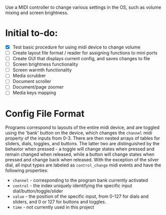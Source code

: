 Use a MIDI controller to change various settings in the OS, such as volume mixing and screen brightness.

# Initial to-do:

- [x]	Test basic procedure for using midi device to change volume
- [ ]	Create layout file format / reader for assigning functions to mini ports
- [ ]	Create GUI that displays current config, and saves changes to file
- [ ]	Screen brightness functionality
- [ ]	Screen warmth functionality
- [ ]	Media scrubber
- [ ]	Document scroller
- [ ]	Document/page zoomer
- [ ]	Media keys mapping

# Config File Format

Programs correspond to layouts of the entire midi device, and are toggled using the 'bank' button on the device, which changes the `channel` midi property of the inputs from 0-3.
There are then nested arrays of tables for sliders, dials, toggles, and buttons. 
The latter two are distinguished by the behavior when pressed - a toggle will change states when pressed and remain changed when released, while a button will change states when pressed and change back when released. 
With the exception of the silver dial, all input types are labeled as `control_change` midi events and have the following properties:

* `channel` - corresponding to the program bank currently activated
* `control` - the index uniquely identifying the specific input dial/button/toggle/slider
* `value` - the position of the specific input, from 0-127 for dials and sliders, and 0 or 127 for buttons and toggles.
* `time` - not currently used in this project
